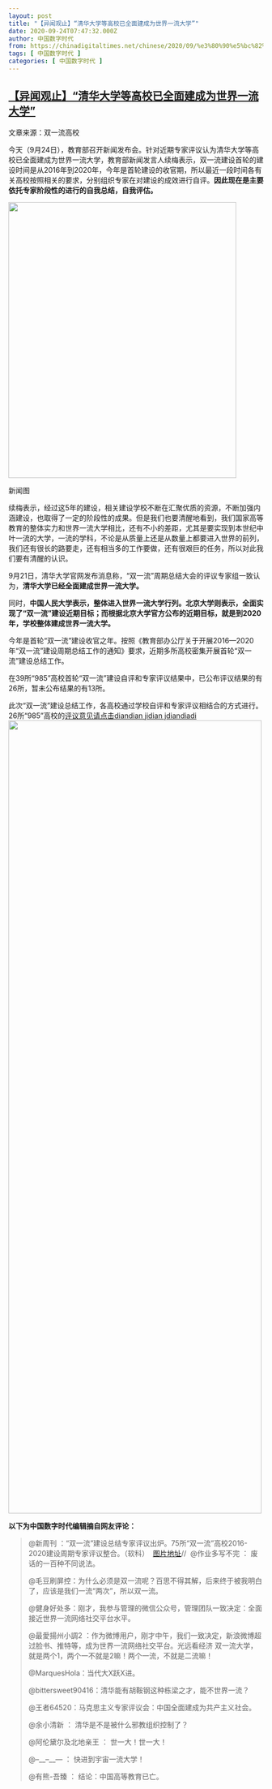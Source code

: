 ```yaml
---
layout: post
title: "【异闻观止】“清华大学等高校已全面建成为世界一流大学”"
date: 2020-09-24T07:47:32.000Z
author: 中国数字时代
from: https://chinadigitaltimes.net/chinese/2020/09/%e3%80%90%e5%bc%82%e9%97%bb%e8%a7%82%e6%ad%a2%e3%80%91%e6%b8%85%e5%8d%8e%e5%a4%a7%e5%ad%a6%e7%ad%89%e9%ab%98%e6%a0%a1%e5%b7%b2%e5%85%a8%e9%9d%a2%e5%bb%ba%e6%88%90%e4%b8%ba%e4%b8%96%e7%95%8c/
tags: [ 中国数字时代 ]
categories: [ 中国数字时代 ]
---
```

<!--1600933652000-->
[【异闻观止】“清华大学等高校已全面建成为世界一流大学”](https://chinadigitaltimes.net/chinese/2020/09/%e3%80%90%e5%bc%82%e9%97%bb%e8%a7%82%e6%ad%a2%e3%80%91%e6%b8%85%e5%8d%8e%e5%a4%a7%e5%ad%a6%e7%ad%89%e9%ab%98%e6%a0%a1%e5%b7%b2%e5%85%a8%e9%9d%a2%e5%bb%ba%e6%88%90%e4%b8%ba%e4%b8%96%e7%95%8c/)
------

<div>
<p>文章来源：双一流高校</p><p>今天（9月24日），教育部召开新闻发布会。针对近期专家评议认为清华大学等高校已全面建成为世界一流大学，教育部新闻发言人续梅表示，双一流建设首轮的建设时间是从2016年到2020年，今年是首轮建设的收官期，所以最近一段时间各有关高校按照相关的要求，分别组织专家在对建设的成效进行自评。<strong>因此现在是主要依托专家阶段性的进行的自我总结，自我评估。</strong></p><div id="attachment_656363" style="width: 460px" class="wp-caption aligncenter"><img aria-describedby="caption-attachment-656363" loading="lazy" class="wp-image-656363" src="https://chinadigitaltimes.net/chinese/files/2020/09/6024837agy1gj0u3upgzrj20ie0m8wf9.jpg" alt="" width="450" height="544" srcset="https://chinadigitaltimes.net/chinese/files/2020/09/6024837agy1gj0u3upgzrj20ie0m8wf9.jpg 662w, https://chinadigitaltimes.net/chinese/files/2020/09/6024837agy1gj0u3upgzrj20ie0m8wf9-248x300.jpg 248w" sizes="(max-width: 450px) 100vw, 450px" /><p id="caption-attachment-656363" class="wp-caption-text">新闻图</p></div><p>续梅表示，经过这5年的建设，相关建设学校不断在汇聚优质的资源，不断加强内涵建设，也取得了一定的阶段性的成果。但是我们也要清醒地看到，我们国家高等教育的整体实力和世界一流大学相比，还有不小的差距，尤其是要实现到本世纪中叶一流的大学，一流的学科，不论是从质量上还是从数量上都要进入世界的前列，我们还有很长的路要走，还有相当多的工作要做，还有很艰巨的任务，所以对此我们要有清醒的认识。</p><p>9月21日，清华大学官网发布消息称，“双一流”周期总结大会的评议专家组一致认为，<strong>清华大学已经全面建成世界一流大学。</strong></p><p>同时，<strong>中国人民大学表示，整体进入世界一流大学行列。北京大学则表示，全面实现了“双一流”建设近期目标；而根据北京大学官方公布的近期目标，就是到2020年，学校整体建成世界一流大学。</strong></p><p>今年是首轮“双一流”建设收官之年。按照《教育部办公厅关于开展2016—2020年“双一流”建设周期总结工作的通知》要求，近期多所高校密集开展首轮“双一流”建设总结工作。</p><p>在39所“985”高校首轮“双一流”建设自评和专家评议结果中，已公布评议结果的有26所，暂未公布结果的有13所。</p><p>此次“双一流”建设总结工作，各高校通过学校自评和专家评议相结合的方式进行。26所“985”高校的<a href="https://mp.weixin.qq.com/s/YFQpgk5TPkcHAW5lqDMswA">评议意见请点击diandian jidian jdiandiadi</a><a href="https://mp.weixin.qq.com/s/YFQpgk5TPkcHAW5lqDMswA"><img loading="lazy" class="aligncenter wp-image-656362" src="https://chinadigitaltimes.net/chinese/files/2020/09/超一流大学.png" alt="" width="500" height="1564" srcset="https://chinadigitaltimes.net/chinese/files/2020/09/超一流大学.png 1080w, https://chinadigitaltimes.net/chinese/files/2020/09/超一流大学-96x300.png 96w, https://chinadigitaltimes.net/chinese/files/2020/09/超一流大学-327x1024.png 327w, https://chinadigitaltimes.net/chinese/files/2020/09/超一流大学-768x2402.png 768w, https://chinadigitaltimes.net/chinese/files/2020/09/超一流大学-491x1536.png 491w, https://chinadigitaltimes.net/chinese/files/2020/09/超一流大学-655x2048.png 655w" sizes="(max-width: 500px) 100vw, 500px" /></a></p><p><strong>以下为中国数字时代编辑摘自网友评论：</strong></p><blockquote><p>@新周刊 ：“双一流”建设总结专家评议出炉。75所“双一流”高校2016-2020建设周期专家评议整合。（软科）  <a href="https://weibo.com/1653689003/JlQb6p7RS">图片地址​</a>//  @作业多写不完 ： 废话的一百种不同说法。</p><p>@毛豆刷屏控：为什么必须是双一流呢？百思不得其解，后来终于被我明白了，应该是我们一流“两次”，所以双一流。</p><p>@健身好处多：刚才，我参与管理的微信公众号，管理团队一致决定：全面接近世界一流网络社交平台水平。</p><p>@最愛揚州小調2 ：作为微博用户，刚才中午，我们一致决定，新浪微博超过脸书、推特等，成为世界一流网络社交平台。光远看经济 双一流大学，就是两个1，两个一不就是2嘛！两个一流，不就是二流嘛！</p><p>@MarquesHola：当代大X跃X进。</p><p>@bittersweet90416：清华能有胡鞍钢这种栋梁之才，能不世界一流？</p><p>@王者64520：马克思主义专家评议会：中国全面建成为共产主义社会。</p><p>@余小清新 ： 清华是不是被什么邪教组织控制了？</p><p>@阿伦黛尔及北地亲王 ： 世一大！世一大！</p><p>@&#8211;__&#8211;__&#8212; ： 快进到宇宙一流大学！</p><p>@有熊-吾臻 ： 结论：中国高等教育已亡。</p></blockquote>
</div>

